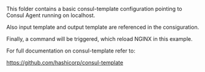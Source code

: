 This folder contains a basic consul-template configuration pointing to Consul Agent running on localhost.

Also input template and output template are referenced in the consiguration.

Finally, a command will be triggered, which reload NGINX in this example.

For full documentation on consul-template refer to:

https://github.com/hashicorp/consul-template
